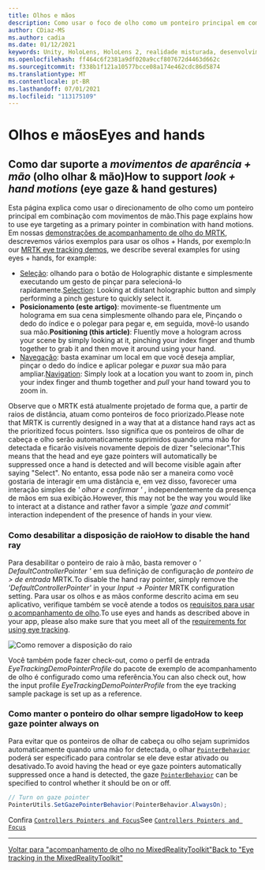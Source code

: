 ```yaml
---
title: Olhos e mãos
description: Como usar o foco de olho como um ponteiro principal em combinação com movimentos de mão no MRTK
author: CDiaz-MS
ms.author: cadia
ms.date: 01/12/2021
keywords: Unity, HoloLens, HoloLens 2, realidade misturada, desenvolvimento, MRTK, EyeTracking,
ms.openlocfilehash: ff464c6f2381a9df020a9ccf807672d4463d662c
ms.sourcegitcommit: f338b1f121a10577bcce08a174e462cdc86d5874
ms.translationtype: MT
ms.contentlocale: pt-BR
ms.lasthandoff: 07/01/2021
ms.locfileid: "113175109"
---
```

# <a name="eyes-and-hands"></a><span data-ttu-id="3544b-104">Olhos e mãos</span><span class="sxs-lookup"><span data-stu-id="3544b-104">Eyes and hands</span></span>

## <a name="how-to-support-_look--hand-motions_-eye-gaze--hand-gestures"></a><span data-ttu-id="3544b-105">Como dar suporte a _movimentos de aparência + mão_ (olho olhar & mão)</span><span class="sxs-lookup"><span data-stu-id="3544b-105">How to support _look + hand motions_ (eye gaze & hand gestures)</span></span>

<span data-ttu-id="3544b-106">Esta página explica como usar o direcionamento de olho como um ponteiro principal em combinação com movimentos de mão.</span><span class="sxs-lookup"><span data-stu-id="3544b-106">This page explains how to use eye targeting as a primary pointer in combination with hand motions.</span></span>
<span data-ttu-id="3544b-107">Em nossas [demonstrações de acompanhamento de olho do MRTK](../../example-scenes/eye-tracking-examples-overview.md), descrevemos vários exemplos para usar os olhos + Hands, por exemplo:</span><span class="sxs-lookup"><span data-stu-id="3544b-107">In our [MRTK eye tracking demos](../../example-scenes/eye-tracking-examples-overview.md), we describe several examples for using eyes + hands, for example:</span></span>

- <span data-ttu-id="3544b-108">[Seleção](eye-tracking-target-selection.md): olhando para o botão de Holographic distante e simplesmente executando um gesto de pinçar para selecioná-lo rapidamente.</span><span class="sxs-lookup"><span data-stu-id="3544b-108">[Selection](eye-tracking-target-selection.md): Looking at distant holographic button and simply performing a pinch gesture to quickly select it.</span></span>
- <span data-ttu-id="3544b-109">**Posicionamento (este artigo)**: movimente-se fluentmente um holograma em sua cena simplesmente olhando para ele, Pinçando o dedo do índice e o polegar para pegar e, em seguida, movê-lo usando sua mão.</span><span class="sxs-lookup"><span data-stu-id="3544b-109">**Positioning (this article)**: Fluently move a hologram across your scene by simply looking at it, pinching your index finger and thumb together to grab it and then move it around using your hand.</span></span>
- <span data-ttu-id="3544b-110">[Navegação](eye-tracking-navigation.md): basta examinar um local em que você deseja ampliar, pinçar o dedo do índice e aplicar polegar e _puxar_ sua mão para ampliar.</span><span class="sxs-lookup"><span data-stu-id="3544b-110">[Navigation](eye-tracking-navigation.md): Simply look at a location you want to zoom in, pinch your index finger and thumb together and _pull_ your hand toward you to zoom in.</span></span>

<span data-ttu-id="3544b-111">Observe que o MRTK está atualmente projetado de forma que, a partir de raios de distância, atuam como ponteiros de foco priorizado.</span><span class="sxs-lookup"><span data-stu-id="3544b-111">Please note that MRTK is currently designed in a way that at a distance hand rays act as the prioritized focus pointers.</span></span>
<span data-ttu-id="3544b-112">Isso significa que os ponteiros de olhar de cabeça e olho serão automaticamente suprimidos quando uma mão for detectada e ficarão visíveis novamente depois de dizer "selecionar".</span><span class="sxs-lookup"><span data-stu-id="3544b-112">This means that the head and eye gaze pointers will automatically be suppressed once a hand is detected and will become visible again after saying "Select".</span></span>
<span data-ttu-id="3544b-113">No entanto, essa pode não ser a maneira como você gostaria de interagir em uma distância e, em vez disso, favorecer uma interação simples de _' olhar e confirmar '_ , independentemente da presença de mãos em sua exibição.</span><span class="sxs-lookup"><span data-stu-id="3544b-113">However, this may not be the way you would like to interact at a distance and rather favor a simple _'gaze and commit'_ interaction independent of the presence of hands in your view.</span></span>

### <a name="how-to-disable-the-hand-ray"></a><span data-ttu-id="3544b-114">Como desabilitar a disposição de raio</span><span class="sxs-lookup"><span data-stu-id="3544b-114">How to disable the hand ray</span></span>

<span data-ttu-id="3544b-115">Para desabilitar o ponteiro de raio à mão, basta remover o _' DefaultControllerPointer '_ em sua definição de configuração _de ponteiro de > de entrada_ MRTK.</span><span class="sxs-lookup"><span data-stu-id="3544b-115">To disable the hand ray pointer, simply remove the _'DefaultControllerPointer'_ in your _Input -> Pointer_ MRTK configuration setting.</span></span>
<span data-ttu-id="3544b-116">Para usar os olhos e as mãos conforme descrito acima em seu aplicativo, verifique também se você atende a todos os [requisitos para usar o acompanhamento de olho](eye-tracking-basic-setup.md).</span><span class="sxs-lookup"><span data-stu-id="3544b-116">To use eyes and hands as described above in your app, please also make sure that you meet all of the [requirements for using eye tracking](eye-tracking-basic-setup.md).</span></span>

![Como remover a disposição do raio](../../images/eye-tracking/mrtk_setup_removehandray.jpg)

<span data-ttu-id="3544b-118">Você também pode fazer check-out, como o perfil de entrada _EyeTrackingDemoPointerProfile_ do pacote de exemplo de acompanhamento de olho é configurado como uma referência.</span><span class="sxs-lookup"><span data-stu-id="3544b-118">You can also check out, how the input profile _EyeTrackingDemoPointerProfile_ from the eye tracking sample package is set up as a reference.</span></span>

### <a name="how-to-keep-gaze-pointer-always-on"></a><span data-ttu-id="3544b-119">Como manter o ponteiro do olhar sempre ligado</span><span class="sxs-lookup"><span data-stu-id="3544b-119">How to keep gaze pointer always on</span></span>

<span data-ttu-id="3544b-120">Para evitar que os ponteiros de olhar de cabeça ou olho sejam suprimidos automaticamente quando uma mão for detectada, o olhar [`PointerBehavior`](xref:Microsoft.MixedReality.Toolkit.Input.PointerBehavior) poderá ser especificado para controlar se ele deve estar ativado ou desativado.</span><span class="sxs-lookup"><span data-stu-id="3544b-120">To avoid having the head or eye gaze pointers automatically suppressed once a hand is detected, the gaze [`PointerBehavior`](xref:Microsoft.MixedReality.Toolkit.Input.PointerBehavior) can be specified to control whether it should be on or off.</span></span>

```c#
// Turn on gaze pointer
PointerUtils.SetGazePointerBehavior(PointerBehavior.AlwaysOn);
```

<span data-ttu-id="3544b-121">Confira [`Controllers Pointers and Focus`](../../../architecture/controllers-pointers-and-focus.md)</span><span class="sxs-lookup"><span data-stu-id="3544b-121">See [`Controllers Pointers and Focus`](../../../architecture/controllers-pointers-and-focus.md)</span></span>

---
[<span data-ttu-id="3544b-122">Voltar para "acompanhamento de olho no MixedRealityToolkit"</span><span class="sxs-lookup"><span data-stu-id="3544b-122">Back to "Eye tracking in the MixedRealityToolkit"</span></span>](eye-tracking-main.md)
